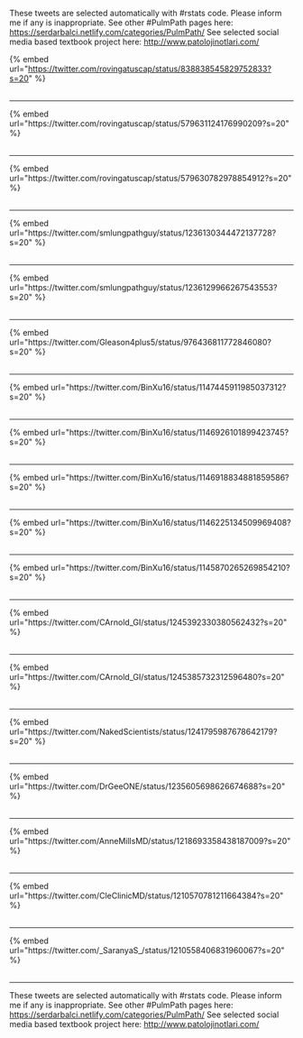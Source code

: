 

These tweets are selected automatically with #rstats code. Please inform me if any is inappropriate.
See other #PulmPath pages here: https://serdarbalci.netlify.com/categories/PulmPath/ 
See selected social media based textbook project here: http://www.patolojinotlari.com/

{% embed url="https://twitter.com/rovingatuscap/status/838838545829752833?s=20" %}<br>
<br>
<hr>
{% embed url="https://twitter.com/rovingatuscap/status/579631124176990209?s=20" %}<br>
<br>
<hr>
{% embed url="https://twitter.com/rovingatuscap/status/579630782978854912?s=20" %}<br>
<br>
<hr>
{% embed url="https://twitter.com/smlungpathguy/status/1236130344472137728?s=20" %}<br>
<br>
<hr>
{% embed url="https://twitter.com/smlungpathguy/status/1236129966267543553?s=20" %}<br>
<br>
<hr>
{% embed url="https://twitter.com/Gleason4plus5/status/976436811772846080?s=20" %}<br>
<br>
<hr>
{% embed url="https://twitter.com/BinXu16/status/1147445911985037312?s=20" %}<br>
<br>
<hr>
{% embed url="https://twitter.com/BinXu16/status/1146926101899423745?s=20" %}<br>
<br>
<hr>
{% embed url="https://twitter.com/BinXu16/status/1146918834881859586?s=20" %}<br>
<br>
<hr>
{% embed url="https://twitter.com/BinXu16/status/1146225134509969408?s=20" %}<br>
<br>
<hr>
{% embed url="https://twitter.com/BinXu16/status/1145870265269854210?s=20" %}<br>
<br>
<hr>
{% embed url="https://twitter.com/CArnold_GI/status/1245392330380562432?s=20" %}<br>
<br>
<hr>
{% embed url="https://twitter.com/CArnold_GI/status/1245385732312596480?s=20" %}<br>
<br>
<hr>
{% embed url="https://twitter.com/NakedScientists/status/1241795987678642179?s=20" %}<br>
<br>
<hr>
{% embed url="https://twitter.com/DrGeeONE/status/1235605698626674688?s=20" %}<br>
<br>
<hr>
{% embed url="https://twitter.com/AnneMillsMD/status/1218693358438187009?s=20" %}<br>
<br>
<hr>
{% embed url="https://twitter.com/CleClinicMD/status/1210570781211664384?s=20" %}<br>
<br>
<hr>
{% embed url="https://twitter.com/_SaranyaS_/status/1210558406831960067?s=20" %}<br>
<br>
<hr>


These tweets are selected automatically with #rstats code. Please inform me if any is inappropriate.
See other #PulmPath pages here: https://serdarbalci.netlify.com/categories/PulmPath/ 
See selected social media based textbook project here: http://www.patolojinotlari.com/
